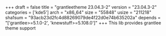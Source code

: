 +++
draft = false
title = "grantleetheme 23.04.3-2"
version = "23.04.3-2"
categories = ['kde5']
arch = "x86_64"
size = "55848"
usize = "211218"
sha1sum = "93acb23d2fc4d88269079de4f22d0e74b635202a"
depends = "['grantlee>=5.1.0-2', 'knewstuff>=5.108.0']"
+++
This lib provides grantlee theme support